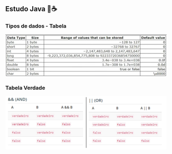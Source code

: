 ## Estudo Java 📖☕

### Tipos de dados - Tabela
![img.png](img.png)

### Tabela Verdade
![img_1.png](img_1.png)
